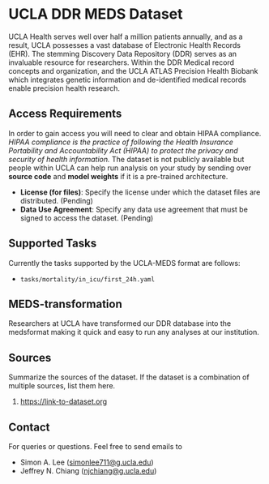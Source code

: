 # UCLA DDR MEDS Dataset

UCLA Health serves well over half a million patients annually, and as a result, UCLA possesses a vast database of Electronic Health Records (EHR). The stemming Discovery Data Repository (DDR) serves as an invaluable resource for researchers. Within the DDR Medical record concepts and organization, and the UCLA ATLAS Precision Health Biobank which integrates genetic information and de-identified medical records enable precision health research.

## Access Requirements

In order to gain access you will need to clear and obtain HIPAA compliance. *HIPAA compliance is the practice of following the Health Insurance Portability and Accountability Act (HIPAA) to protect the privacy and security of health information.* The dataset is not publicly available but people within UCLA can help run analysis on your study by sending over **source code** and **model weights** if it is a pre-trained architecture.

- **License (for files)**: Specify the license under which the dataset files are distributed. (Pending)
- **Data Use Agreement**: Specify any data use agreement that must be signed to access the dataset. (Pending)

## Supported Tasks

Currently the tasks supported by the UCLA-MEDS format are follows:

- `tasks/mortality/in_icu/first_24h.yaml`

## MEDS-transformation

Researchers at UCLA have transformed our DDR database into the medsformat making it quick and easy to run any analyses at our institution.

## Sources

Summarize the sources of the dataset. If the dataset is a combination of multiple sources, list them here.

1. https://link-to-dataset.org

## Contact

For queries or questions. Feel free to send emails to

- Simon A. Lee (simonlee711@g.ucla.edu)
- Jeffrey N. Chiang (njchiang@g.ucla.edu)
